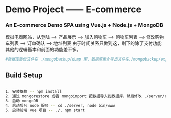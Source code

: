 # Demo Project —— E-commerce

### An E-commerce Demo SPA using Vue.js + Node.js + MongoDB

模拟电商网站，从登陆 --> 产品展示 --> 加入购物车 --> 购物车列表 --> 修改购物车列表 --> 订单确认 --> 地址列表
由于时间关系只做到这，剩下的除了支付功能其他的逻辑基本和前面的功能差不多。

``` bash
#数据库备份文件在 ./mongobackup/dump 里，数据库集合导出文件在./mongobackup/export 里，后端代码在 ./server 下

```

## Build Setup

``` bash

1. 安装依赖 -- npm install
2. 通过 mongorestore 或者 mongoimport 把数据导入到数据库，然后修改 ./server/routers/users.js， 确保数据库连接正确。
3. 启动 mongoDB
4. 启动后台 node 服务 -- cd ./server, node bin/www
5. 启动前端 vue 项目 -- ./, npm start
```
